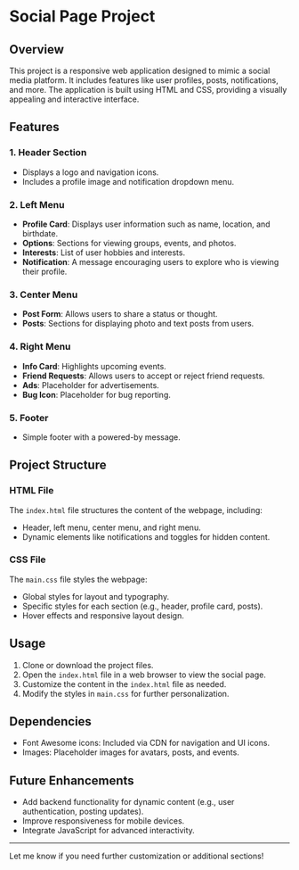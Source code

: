 
# Social Page Project

## Overview

This project is a responsive web application designed to mimic a social media platform. It includes features like user profiles, posts, notifications, and more. The application is built using HTML and CSS, providing a visually appealing and interactive interface.

## Features

### 1. **Header Section**
   - Displays a logo and navigation icons.
   - Includes a profile image and notification dropdown menu.

### 2. **Left Menu**
   - **Profile Card**: Displays user information such as name, location, and birthdate.
   - **Options**: Sections for viewing groups, events, and photos.
   - **Interests**: List of user hobbies and interests.
   - **Notification**: A message encouraging users to explore who is viewing their profile.

### 3. **Center Menu**
   - **Post Form**: Allows users to share a status or thought.
   - **Posts**: Sections for displaying photo and text posts from users.

### 4. **Right Menu**
   - **Info Card**: Highlights upcoming events.
   - **Friend Requests**: Allows users to accept or reject friend requests.
   - **Ads**: Placeholder for advertisements.
   - **Bug Icon**: Placeholder for bug reporting.

### 5. **Footer**
   - Simple footer with a powered-by message.

## Project Structure

### **HTML File**
The `index.html` file structures the content of the webpage, including:
   - Header, left menu, center menu, and right menu.
   - Dynamic elements like notifications and toggles for hidden content.

### **CSS File**
The `main.css` file styles the webpage:
   - Global styles for layout and typography.
   - Specific styles for each section (e.g., header, profile card, posts).
   - Hover effects and responsive layout design.

## Usage

1. Clone or download the project files.
2. Open the `index.html` file in a web browser to view the social page.
3. Customize the content in the `index.html` file as needed.
4. Modify the styles in `main.css` for further personalization.

## Dependencies

- Font Awesome icons: Included via CDN for navigation and UI icons.
- Images: Placeholder images for avatars, posts, and events.

## Future Enhancements

- Add backend functionality for dynamic content (e.g., user authentication, posting updates).
- Improve responsiveness for mobile devices.
- Integrate JavaScript for advanced interactivity.

---

Let me know if you need further customization or additional sections!
